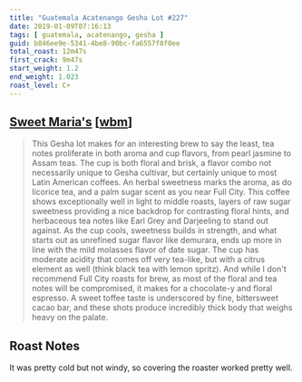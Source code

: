 ```yaml
---
title: "Guatemala Acatenango Gesha Lot #227"
date: 2019-01-09T07:16:13
tags: [ guatemala, acatenango, gesha ]
guid: b846ee9e-5341-4be8-90bc-fa6557f8f0ee
total_roast: 12m47s
first_crack: 9m47s
start_weight: 1.2
end_weight: 1.023
roast_level: C+
---
```


## [Sweet Maria's][sm] [[wbm][wbm]]

[sm]: https://www.sweetmarias.com/guatemala-acatenango-gesha-lot-227.html

[wbm]: https://web.archive.org/web/20180810132905/https://www.sweetmarias.com/guatemala-acatenango-gesha-lot-227.html

> This Gesha lot makes for an interesting brew to say the least, tea notes
> proliferate in both aroma and cup flavors, from pearl jasmine to Assam teas.
> The cup is both floral and brisk, a flavor combo not necessarily unique to
> Gesha cultivar, but certainly unique to most Latin American coffees. An herbal
> sweetness marks the aroma, as do licorice tea, and a palm sugar scent as you
> near Full City. This coffee shows exceptionally well in light to middle
> roasts, layers of raw sugar sweetness providing a nice backdrop for
> contrasting floral hints, and herbaceous tea notes like Earl Grey and
> Darjeeling to stand out against. As the cup cools, sweetness builds in
> strength, and what starts out as unrefined sugar flavor like demurara, ends up
> more in line with the mild molasses flavor of date sugar. The cup has moderate
> acidity that comes off very tea-like, but with a citrus element as well (think
> black tea with lemon spritz).  And while I don't recommend Full City roasts
> for brew, as most of the floral and tea notes will be compromised, it makes
> for a chocolate-y and floral espresso. A sweet toffee taste is underscored by
> fine, bittersweet cacao bar, and these shots produce incredibly thick body
> that weighs heavy on the palate.

## Roast Notes

It was pretty cold but not windy, so covering the roaster worked pretty well.
